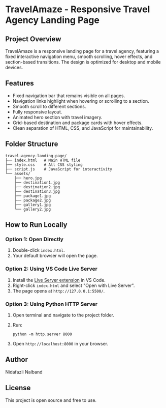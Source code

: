 # TravelAmaze - Responsive Travel Agency Landing Page

## Project Overview

TravelAmaze is a responsive landing page for a travel agency, featuring a fixed interactive navigation menu, smooth scrolling, hover effects, and section-based transitions. The design is optimized for desktop and mobile devices.

## Features

* Fixed navigation bar that remains visible on all pages.
* Navigation links highlight when hovering or scrolling to a section.
* Smooth scroll to different sections.
* Fully responsive layout.
* Animated hero section with travel imagery.
* Grid-based destination and package cards with hover effects.
* Clean separation of HTML, CSS, and JavaScript for maintainability.

## Folder Structure

```
travel-agency-landing-page/
├── index.html   # Main HTML file
├── style.css    # All CSS styling
├── script.js    # JavaScript for interactivity
└── assets/
    ├── hero.jpg
    ├── destination1.jpg
    ├── destination2.jpg
    ├── destination3.jpg
    ├── package1.jpg
    ├── package2.jpg
    ├── gallery1.jpg
    └── gallery2.jpg
```

## How to Run Locally

### Option 1: Open Directly

1. Double-click `index.html`.
2. Your default browser will open the page.

### Option 2: Using VS Code Live Server

1. Install the [Live Server extension](https://marketplace.visualstudio.com/items?itemName=ritwickdey.LiveServer) in VS Code.
2. Right-click `index.html` and select "Open with Live Server".
3. The page opens at `http://127.0.0.1:5500/`.

### Option 3: Using Python HTTP Server

1. Open terminal and navigate to the project folder.
2. Run:

   ```
   python -m http.server 8000
   ```
3. Open `http://localhost:8000` in your browser.


## Author

Nidafazli Nalband 

## License

This project is open source and free to use.


